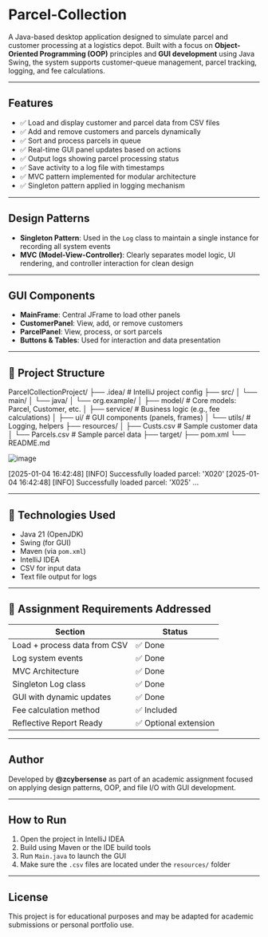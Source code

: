 # Parcel-Collection

A Java-based desktop application designed to simulate parcel and customer processing at a logistics depot. Built with a focus on **Object-Oriented Programming (OOP)** principles and **GUI development** using Java Swing, the system supports customer-queue management, parcel tracking, logging, and fee calculations.

---

## Features

- ✅ Load and display customer and parcel data from CSV files
- ✅ Add and remove customers and parcels dynamically
- ✅ Sort and process parcels in queue
- ✅ Real-time GUI panel updates based on actions
- ✅ Output logs showing parcel processing status
- ✅ Save activity to a log file with timestamps
- ✅ MVC pattern implemented for modular architecture
- ✅ Singleton pattern applied in logging mechanism

---

## Design Patterns

- **Singleton Pattern**: Used in the `Log` class to maintain a single instance for recording all system events
- **MVC (Model-View-Controller)**: Clearly separates model logic, UI rendering, and controller interaction for clean design

---

## GUI Components

- **MainFrame**: Central JFrame to load other panels
- **CustomerPanel**: View, add, or remove customers
- **ParcelPanel**: View, process, or sort parcels
- **Buttons & Tables**: Used for interaction and data presentation

---

## 📂 Project Structure

ParcelCollectionProject/ ├── .idea/ # IntelliJ project config ├── src/ │ └── main/ │ └── java/ │ └── org.example/ │ ├── model/ # Core models: Parcel, Customer, etc. │ ├── service/ # Business logic (e.g., fee calculations) │ ├── ui/ # GUI components (panels, frames) │ └── utils/ # Logging, helpers ├── resources/ │ ├── Custs.csv # Sample customer data │ └── Parcels.csv # Sample parcel data ├── target/ ├── pom.xml └── README.md

![image](https://github.com/user-attachments/assets/71bca0dc-7798-4758-91bb-cf9dccd5f60b)

[2025-01-04 16:42:48] [INFO] Successfully loaded parcel: 'X020' [2025-01-04 16:42:48] [INFO] Successfully loaded parcel: 'X025' ...


---

## 💾 Technologies Used

- Java 21 (OpenJDK)
- Swing (for GUI)
- Maven (via `pom.xml`)
- IntelliJ IDEA
- CSV for input data
- Text file output for logs

---

## 📌 Assignment Requirements Addressed

| Section            | Status |
|--------------------|--------|
| Load + process data from CSV | ✅ Done |
| Log system events            | ✅ Done |
| MVC Architecture             | ✅ Done |
| Singleton Log class          | ✅ Done |
| GUI with dynamic updates     | ✅ Done |
| Fee calculation method       | ✅ Included |
| Reflective Report Ready      | ✅ Optional extension |

---

## Author

Developed by **@zcybersense** as part of an academic assignment focused on applying design patterns, OOP, and file I/O with GUI development.

---

## How to Run

1. Open the project in IntelliJ IDEA
2. Build using Maven or the IDE build tools
3. Run `Main.java` to launch the GUI
4. Make sure the `.csv` files are located under the `resources/` folder

---

## License

This project is for educational purposes and may be adapted for academic submissions or personal portfolio use.

